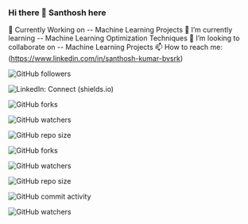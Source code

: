 ### Hi there 👋 Santhosh here
🔭 Currently Working on -- Machine Learning Projects
  🌱 I’m currently learning -- Machine Learning Optimization Techniques
  👯 I’m looking to collaborate on -- Machine Learning Projects
  📫 How to reach me: (https://www.linkedin.com/in/santhosh-kumar-bvsrk)


![GitHub followers](https://img.shields.io/github/followers/santhoshbvsrk?style=social)

![LinkedIn: Connect (shields.io)](https://img.shields.io/badge/LinkedIn-Connect-blue?style=social)

![GitHub forks](https://img.shields.io/github/forks/santhoshbvsrk/EDA-Python?label=EDA-Python%20Forks&style=social)

![GitHub watchers](https://img.shields.io/github/watchers/santhoshbvsrk/EDA-Python?label=EDA-Python%20Repo%20Watchers&style=social)

![GitHub repo size](https://img.shields.io/github/repo-size/santhoshbvsrk/EDA-Python?label=EDA-Python%20Repo%20size&style=social)

![GitHub forks](https://img.shields.io/github/forks/santhoshbvsrk/EDA-Python?label=ML%20Projects%20Forks&style=social)

![GitHub watchers](https://img.shields.io/github/watchers/santhoshbvsrk/Machine-Learning-Projects?label=ML%20Repo%20Watchers&style=social)

![GitHub repo size](https://img.shields.io/github/repo-size/santhoshbvsrk/Machine-Learning-Projects?label=ML%20Repo%20size&style=social)

![GitHub commit activity](https://img.shields.io/github/commit-activity/m/santhoshbvsrk/Machine-Learning-Projects?label=Commit%20Activity%20for%20ML%20Repo&style=social)

  
![GitHub watchers](https://img.shields.io/github/watchers/santhoshbvsrk/Machine-Learning-Projects?style=social)
